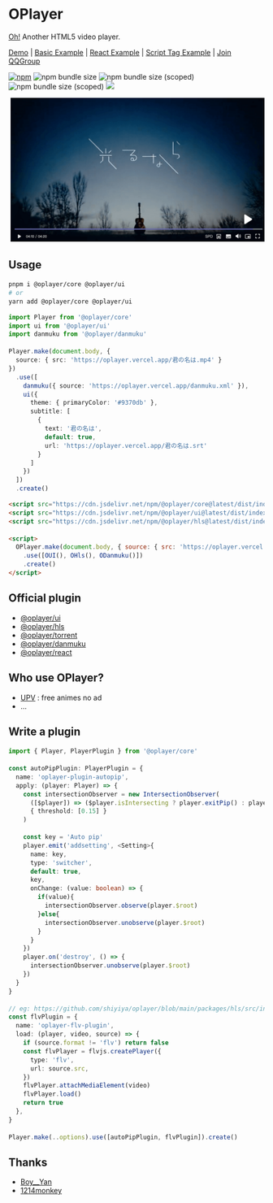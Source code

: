 # OPlayer

[Oh!](https://oplayer.vercel.app/) Another HTML5 video player.

[Demo](https://oplayer.vercel.app/) | [Basic Example](./examples/standalone/main.ts) | [React Example](./examples/react/src/main.tsx) | [Script Tag Example](./examples/umd.html) | [Join QQGroup](https://jq.qq.com/?_wv=1027&k=YzsRgkXB)

[![npm](https://img.shields.io/npm/v/@oplayer/core?style=flat-square&color=fb3e44)](https://www.npmjs.com/package/@oplayer/core)
![npm bundle size](https://img.shields.io/bundlephobia/minzip/@oplayer/core?style=flat-square&label=core)
![npm bundle size (scoped)](https://img.shields.io/bundlephobia/minzip/@oplayer/ui?style=flat-square&label=ui)
![npm bundle size (scoped)](https://img.shields.io/bundlephobia/minzip/@oplayer/react?style=flat-square&label=react)
[![](https://data.jsdelivr.com/v1/package/npm/@oplayer/core/badge)](https://www.jsdelivr.com/package/npm/@oplayer/core)

![](./oplayer.png)

## Usage

```bash
pnpm i @oplayer/core @oplayer/ui
# or
yarn add @oplayer/core @oplayer/ui
```

```ts
import Player from '@oplayer/core'
import ui from '@oplayer/ui'
import danmuku from '@oplayer/danmuku'

Player.make(document.body, {
  source: { src: 'https://oplayer.vercel.app/君の名は.mp4' }
})
  .use([
    danmuku({ source: 'https://oplayer.vercel.app/danmuku.xml' }),
    ui({
      theme: { primaryColor: '#9370db' },
      subtitle: [
        {
          text: '君の名は',
          default: true,
          url: 'https://oplayer.vercel.app/君の名は.srt'
        }
      ]
    })
  ])
  .create()
```

```html
<script src="https://cdn.jsdelivr.net/npm/@oplayer/core@latest/dist/index.umd.js"></script>
<script src="https://cdn.jsdelivr.net/npm/@oplayer/ui@latest/dist/index.umd.js"></script>
<script src="https://cdn.jsdelivr.net/npm/@oplayer/hls@latest/dist/index.umd.js"></script>

<script>
  OPlayer.make(document.body, { source: { src: 'https://oplayer.vercel.app/君の名は.mp4' } })
    .use([OUI(), OHls(), ODanmuku()])
    .create()
</script>
```

## Official plugin

- [@oplayer/ui](./packages//ui/)
- [@oplayer/hls](./packages/hls/)
- [@oplayer/torrent](./packages/torrent/)
- [@oplayer/danmuku](./packages/danmuku/)
- [@oplayer/react](./packages/react/)

## Who use OPlayer?

- [UPV](https://月色真美.life) : free animes no ad
- ...

## Write a plugin

```ts
import { Player, PlayerPlugin } from '@oplayer/core'

const autoPipPlugin: PlayerPlugin = {
  name: 'oplayer-plugin-autopip',
  apply: (player: Player) => {
    const intersectionObserver = new IntersectionObserver(
      ([$player]) => ($player.isIntersecting ? player.exitPip() : player.enterPip()),
      { threshold: [0.15] }
    )

    const key = 'Auto pip'
    player.emit('addsetting', <Setting>{
      name: key,
      type: 'switcher',
      default: true,
      key,
      onChange: (value: boolean) => {
        if(value){
          intersectionObserver.observe(player.$root)
        }else{
          intersectionObserver.unobserve(player.$root)
        }
      }
    })
    player.on('destroy', () => {
      intersectionObserver.unobserve(player.$root)
    })
  }
}

// eg: https://github.com/shiyiya/oplayer/blob/main/packages/hls/src/index.ts
const flvPlugin = {
  name: 'oplayer-flv-plugin',
  load: (player, video, source) => {
    if (source.format != 'flv') return false
    const flvPlayer = flvjs.createPlayer({
      type: 'flv',
      url: source.src,
    })
    flvPlayer.attachMediaElement(video)
    flvPlayer.load()
    return true
  },
}

Player.make(..options).use([autoPipPlugin, flvPlugin]).create()
```

## Thanks

- [Boy\_\_Yan](https://www.iconfont.cn/collections/detail?cid=40262)
- [1214monkey](https://www.iconfont.cn/collections/detail?spm=a313x.7781069.0.da5a778a4&cid=12086)
